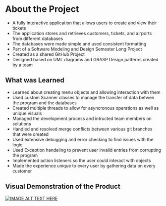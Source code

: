 # About the Project
- A fully interactive application that allows users to create and view their tickets
- The application stores and retrieves customers, tickets, and airports from different databases
- The databases were made simple and used consistent formatting
- Part of a Software Modeling and Design Semester Long Project
- Created as a shared GitHub Project
- Designed based on UML diagrams and GRASP Design patterns created by a team

## What was Learned
- Learned about creating menu objects and allowing interaction with them
- Used custom Scanner classes to manage the transfer of data betwen the program and the databases
- Created multiple threads to allow for asyncronous operations as well as unique visuals
- Managed the development process and intructed team members on solutions
- Handled and resolved merge conflicts between various git branches that were created
- Used extensive debugging and error checking to find issues with the logic
- Used Exception handeling to prevent user invalid entries from corrupting the program
- Implemented action listeners so the user could interact with objects
- Made the experience unique to every user by gathering data on every customer


## Visual Demonstration of the Product
[![IMAGE ALT TEXT HERE](https://img.youtube.com/vi/WH5MuTjPKhk/0.jpg)](https://www.youtube.com/watch?v=WH5MuTjPKhk)
